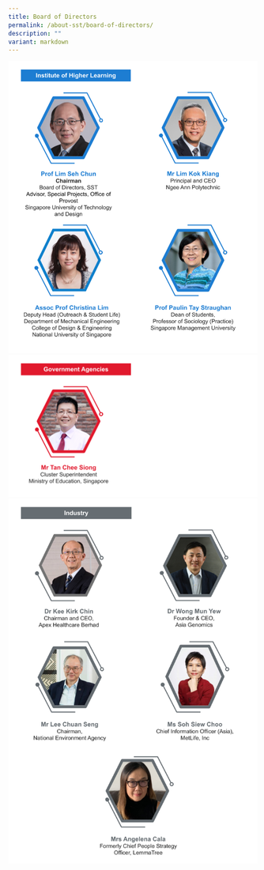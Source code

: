 ```yaml
---
title: Board of Directors
permalink: /about-sst/board-of-directors/
description: ""
variant: markdown
---
```

![%20institutes%20of%20higher%20learning%20(update).jpg)](/images/Exco%20Photo/Copy_Board_of_Directors___Institutes_of_Higher_Learning__April_2024___1_.png)
![](/images/Board%20of%20Directors%20-%20Govt%20Agencies.png)
![](/images/Board_of_Directors___Industry__April_2024_.png)